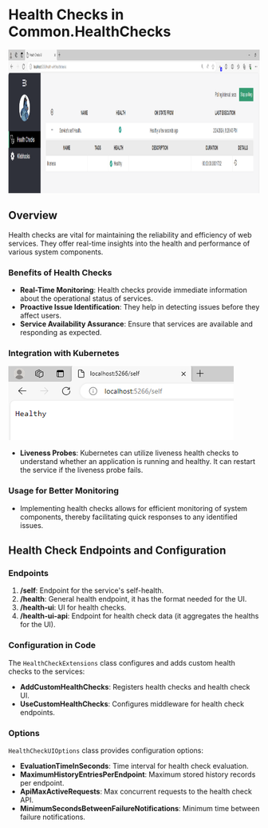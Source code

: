 
# Health Checks in Common.HealthChecks

<img src="Images/HealthChecks/geo_api_health_ui.PNG" alt="hermes.png" width="1250" height="287"/>

## Overview

Health checks are vital for maintaining the reliability and efficiency of web services. They offer real-time insights into the health and performance of various system components.

### Benefits of Health Checks

- **Real-Time Monitoring**: Health checks provide immediate information about the operational status of services.
- **Proactive Issue Identification**: They help in detecting issues before they affect users.
- **Service Availability Assurance**: Ensure that services are available and responding as expected.

### Integration with Kubernetes

<img src="Images/HealthChecks/self.PNG" alt="hermes.png" width="452" height="148"/>

- **Liveness Probes**: Kubernetes can utilize liveness health checks to understand whether an application is running and healthy. It can restart the service if the liveness probe fails.

### Usage for Better Monitoring

- Implementing health checks allows for efficient monitoring of system components, thereby facilitating quick responses to any identified issues.

## Health Check Endpoints and Configuration

### Endpoints

1. **/self**: Endpoint for the service's self-health.
2. **/health**: General health endpoint, it has the format needed for the UI.
3. **/health-ui**: UI for health checks.
4. **/health-ui-api**: Endpoint for health check data (it aggregates the healths for the UI).

### Configuration in Code

The `HealthCheckExtensions` class configures and adds custom health checks to the services:

- **AddCustomHealthChecks**: Registers health checks and health check UI.
- **UseCustomHealthChecks**: Configures middleware for health check endpoints.

### Options

`HealthCheckUIOptions` class provides configuration options:

- **EvaluationTimeInSeconds**: Time interval for health check evaluation.
- **MaximumHistoryEntriesPerEndpoint**: Maximum stored history records per endpoint.
- **ApiMaxActiveRequests**: Max concurrent requests to the health check API.
- **MinimumSecondsBetweenFailureNotifications**: Minimum time between failure notifications.
